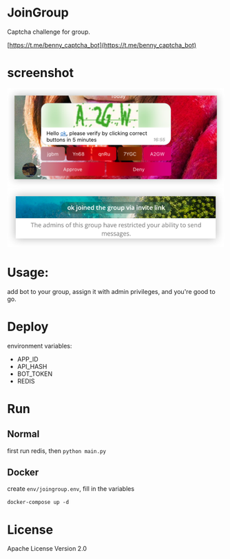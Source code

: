# JoinGroup

Captcha challenge for group.

[https://t.me/benny_captcha_bot](https://t.me/benny_captcha_bot)


# screenshot

![](assets/1.png)
![](assets/2.png)

# Usage:

add bot to your group, assign it with admin privileges, and you're good to go.

# Deploy

environment variables:

* APP_ID
* API_HASH
* BOT_TOKEN
* REDIS

# Run

## Normal

first run redis, then `python main.py`

## Docker

create `env/joingroup.env`, fill in the variables

```shell
docker-compose up -d
```

# License

Apache License Version 2.0
